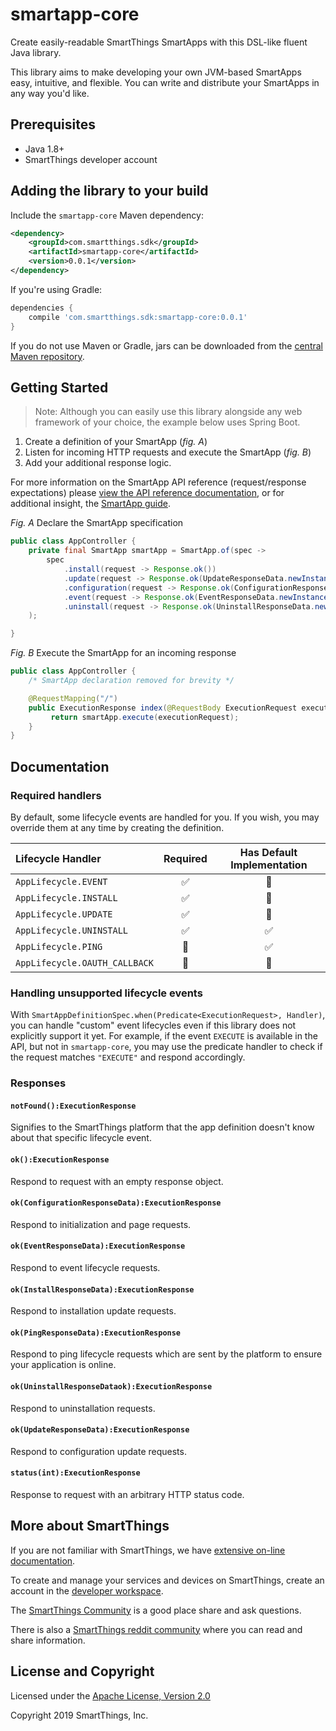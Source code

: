 # smartapp-core

Create easily-readable SmartThings SmartApps with this DSL-like fluent Java library.

This library aims to make developing your own JVM-based SmartApps easy, intuitive, and flexible. You can write and distribute your SmartApps in any way you'd like.

## Prerequisites

* Java 1.8+
* SmartThings developer account

## Adding the library to your build

Include the `smartapp-core` Maven dependency:

```xml
<dependency>
    <groupId>com.smartthings.sdk</groupId>
    <artifactId>smartapp-core</artifactId>
    <version>0.0.1</version>
</dependency>
```

If you're using Gradle:

```gradle
dependencies {
    compile 'com.smartthings.sdk:smartapp-core:0.0.1'
}
```

If you do not use Maven or Gradle, jars can be downloaded from the
[central Maven repository](https://search.maven.org/search?q=g:com.smartthings.sdk%20a:smartapp-core).

## Getting Started

> Note: Although you can easily use this library alongside any web framework of your choice, the example below uses Spring Boot.

1. Create a definition of your SmartApp (_fig. A_)
2. Listen for incoming HTTP requests and execute the SmartApp (_fig. B_)
3. Add your additional response logic.

For more information on the SmartApp API reference (request/response expectations) please [view the API reference documentation](https://smartthings.developer.samsung.com/develop/api-ref/smartapps-v1.html), or for additional insight, the [SmartApp guide](https://smartthings.developer.samsung.com/develop/guides/smartapps/basics.html).

_Fig. A_ Declare the SmartApp specification
```java
public class AppController {
    private final SmartApp smartApp = SmartApp.of(spec ->
        spec
            .install(request -> Response.ok())
            .update(request -> Response.ok(UpdateResponseData.newInstance()))
            .configuration(request -> Response.ok(ConfigurationResponseData.newInstance()))
            .event(request -> Response.ok(EventResponseData.newInstance()))
            .uninstall(request -> Response.ok(UninstallResponseData.newInstance()))
    );

}
```

_Fig. B_ Execute the SmartApp for an incoming response
```java
public class AppController {
    /* SmartApp declaration removed for brevity */

    @RequestMapping("/")
    public ExecutionResponse index(@RequestBody ExecutionRequest executionRequest) {
         return smartApp.execute(executionRequest);
    }
}
```

## Documentation

### Required handlers

By default, some lifecycle events are handled for you. If you wish, you may override them at any time by creating the definition.

| Lifecycle Handler             | Required | Has Default Implementation |
|:------------------------------|:--------:|:--------------------------:|
| `AppLifecycle.EVENT`          | ✅       | 🚫                         |
| `AppLifecycle.INSTALL`        | ✅       | 🚫                         |
| `AppLifecycle.UPDATE`         | ✅       | 🚫                         |
| `AppLifecycle.UNINSTALL`      | ✅       | ✅                         |
| `AppLifecycle.PING`           | 🚫       | ✅                         |
| `AppLifecycle.OAUTH_CALLBACK` | 🚫       | 🚫                         |


### Handling unsupported lifecycle events

With `SmartAppDefinitionSpec.when(Predicate<ExecutionRequest>, Handler)`, you can handle "custom" event lifecycles even if this library does not explicitly support it yet. For example, if the event `EXECUTE` is available in the API, but not in `smartapp-core`, you may use the predicate handler to check if the request matches `"EXECUTE"` and respond accordingly.

### Responses

#### `notFound():ExecutionResponse`

Signifies to the SmartThings platform that the app definition doesn't know about that specific lifecycle event.

#### `ok():ExecutionResponse`
Respond to request with an empty response object.

#### `ok(ConfigurationResponseData):ExecutionResponse`

Respond to initialization and page requests.

#### `ok(EventResponseData):ExecutionResponse`

Respond to event lifecycle requests.

#### `ok(InstallResponseData):ExecutionResponse`

Respond to installation update requests.

#### `ok(PingResponseData):ExecutionResponse`

Respond to ping lifecycle requests which are sent by the platform to ensure your application is online.

#### `ok(UninstallResponseDataok):ExecutionResponse`

Respond to uninstallation requests.

#### `ok(UpdateResponseData):ExecutionResponse`

Respond to configuration update requests.

#### `status(int):ExecutionResponse`

Response to request with an arbitrary HTTP status code.

## More about SmartThings

If you are not familiar with SmartThings, we have
[extensive on-line documentation](https://smartthings.developer.samsung.com/develop/index.html).

To create and manage your services and devices on SmartThings, create an account in the
[developer workspace](https://devworkspace.developer.samsung.com/).

The [SmartThings Community](https://community.smartthings.com/c/developers/) is a good place share and
ask questions.

There is also a [SmartThings reddit community](https://www.reddit.com/r/SmartThings/) where you
can read and share information.

## License and Copyright

Licensed under the [Apache License, Version 2.0](https://www.apache.org/licenses/LICENSE-2.0)

Copyright 2019 SmartThings, Inc.
